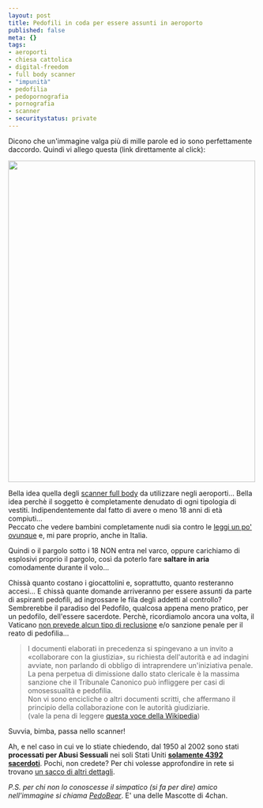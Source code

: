 ```yaml
--- 
layout: post
title: Pedofili in coda per essere assunti in aeroporto
published: false
meta: {}
tags: 
- aeroporti
- chiesa cattolica
- digital-freedom
- full body scanner
- "impunità"
- pedofilia
- pedopornografia
- pornografia
- scanner
- securitystatus: private
---
```

Dicono che un'immagine valga più di mille parole ed io sono perfettamente daccordo. Quindi vi allego questa (link direttamente al click):  
  
<a href="http://digg.com/security/New_body_scanners_break_child_porn_laws"><img src="http://www.lastknight.com/download//2010/01/20100105-pg4hi75e7td9c9udwgbrbxe96x-e1262710732219.jpg" alt="" title="Hello Pedobear!" width="500" height="650" class="aligncenter size-full wp-image-1749" /></a>
  
Bella idea quella degli [scanner full body][1] da utilizzare negli aeroporti... Bella idea perchè il soggetto è completamente denudato di ogni tipologia di vestiti. Indipendentemente dal fatto di avere o meno 18 anni di età compiuti...  
Peccato che vedere bambini completamente nudi sia contro le [leggi un po' ovunque][3] e, mi pare proprio, anche in Italia.  
  
Quindi o il pargolo sotto i 18 NON entra nel varco, oppure carichiamo di esplosivi proprio il pargolo, così da poterlo fare **saltare in aria** comodamente durante il volo...  
  
Chissà quanto costano i giocattolini e, soprattutto, quanto resteranno accesi...  E chissà quante domande arriveranno per essere assunti da parte di aspiranti pedofili, ad ingrossare le fila degli addetti al controllo? Sembrerebbe il paradiso del Pedofilo, qualcosa appena meno pratico, per un pedofilo, dell'essere sacerdote. Perchè, ricordiamolo ancora una volta, il Vaticano [non prevede alcun tipo di reclusione][4] e/o sanzione penale per il reato di pedofilia...  
  
> I documenti elaborati in precedenza si spingevano a un invito a «collaborare con la giustizia», su richiesta dell'autorità e ad indagini avviate, non parlando di obbligo di intraprendere un'iniziativa penale.  
> La pena perpetua di dimissione dallo stato clericale è la massima sanzione che il Tribunale Canonico può infliggere per casi di omosessualità e pedofilia.  
> Non vi sono encicliche o altri documenti scritti, che affermano il principio della collaborazione con le autorità giudiziarie.  
> (vale la pena di leggere [questa voce della Wikipedia][4])  
  
Suvvia, bimba, passa nello scanner!  
  
Ah, e nel caso in cui ve lo stiate chiedendo, dal 1950 al 2002 sono stati **processati per Abusi Sessuali** nei soli Stati Uniti **[solamente 4392 sacerdoti][5]**. Pochi, non credete?  Per chi volesse approfondire in rete si trovano [un sacco di altri dettagli][7].  
  
*P.S. per chi non lo conoscesse il _simpatico_ (si fa per dire) amico nell'immagine si chiama [PedoBear][2]*. E' una delle Mascotte di 4chan.
  
  
[1]: http://www.guardian.co.uk/politics/2010/jan/04/new-scanners-child-porn-laws
[2]: http://nonciclopedia.wikia.com/wiki/PedoBear
[3]: http://www.telegraph.co.uk/news/uknews/terrorism-in-the-uk/6933898/Full-body-scanners-may-break-child-pornography-laws.html
[4]: http://it.wikipedia.org/wiki/Pedofilia#Rapporti_fra_uno_Stato_e_una_Chiesa_o_un.27associazione
[5]: http://app.bishop-accountability.org/member/index.jsp
[6]: http://boards.4chan.org/b/
[7]: http://www.mednat.org/religione/preti_omo.htm 
